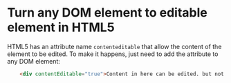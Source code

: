 # Turn any DOM element to editable element in HTML5

HTML5 has an attribute name `contenteditable` that allow the content of the element to be edited. To make it happens, just need to add the attribute to any DOM element:

```html
    <div contentEditable="true">Content in here can be edited. but not saved</div>
```
